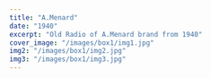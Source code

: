 ```yaml
---
title: "A.Menard"
date: "1940"
excerpt: "Old Radio of A.Menard brand from 1940"
cover_image: "/images/box1/img1.jpg"
img2: "/images/box1/img2.jpg"
img3: "/images/box1/img3.jpg"
---
```

